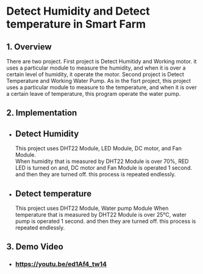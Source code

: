 # Detect Humidity and Detect temperature in Smart Farm

## 1. Overview
There are two project. First project is Detect Humitidy and Working motor. it uses a particular module to measure the humidity, and when it is over a certain level of humidity, it operate the motor. Second project is Detect Temperature and Working Water Pump. As in the fisrt project, this project uses a particular module to measure to the temperature, and when it is over a certain leave of temperature, this program operate the water pump.

## 2. Implementation
* ## Detect Humidity  
    This project uses DHT22 Module, LED Module, DC motor, and Fan Module.  
    When humidity that is measured by DHT22 Module is over 70%, RED LED is turned on and, DC motor and Fan Module is operated 1 second. and then they are turned off.
    this process is repeated endlessly.
* ## Detect temperature  
    This project uses DHT22 Module, Water pump Module 
    When temperature that is measured by DHT22 Module is over 25℃, water pump is operated 1 second. and then they are turned off.
    this process is repeated endlessly.

## 3. Demo Video
* ### https://youtu.be/ed1Af4_tw14